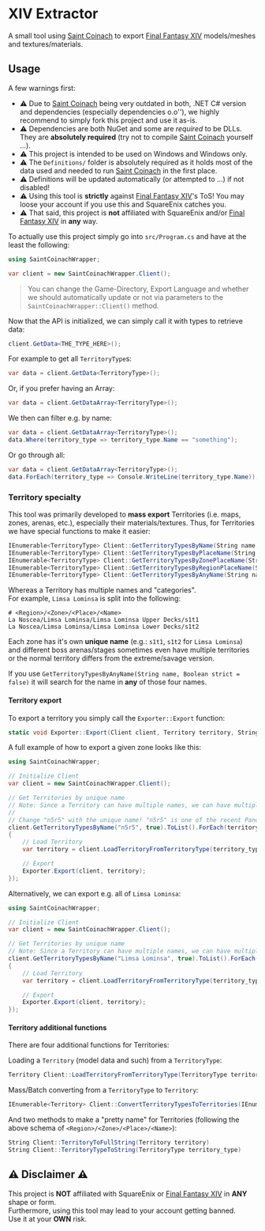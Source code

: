 # XIV Extractor

A small tool using [Saint Coinach] to export [Final Fantasy XIV] models/meshes and textures/materials.

## Usage

A few warnings first:

- ⚠️ Due to [Saint Coinach] being very outdated in both, .NET C# version and dependencies (especially dependencies o.o''), we highly recommend to simply fork this project and use it as-is.  
- ⚠️ Dependencies are both NuGet and some are _required_ to be DLLs. They are **absolutely required** (try not to compile [Saint Coinach] yourself ...).
- ⚠️ This project is intended to be used on Windows and Windows only.
- ⚠️ The `Definitions/` folder is absolutely required as it holds most of the data used and needed to run [Saint Coinach] in the first place.
- ⚠️ Definitions will be updated automatically (or attempted to ...) if not disabled!
- ⚠️ Using this tool is **strictly** against [Final Fantasy XIV]'s ToS! You may loose your account if you use this and SquareEnix catches you.
- ⚠️ That said, this project is **not** affiliated with SquareEnix and/or [Final Fantasy XIV] in **any** way.

To actually use this project simply go into `src/Program.cs` and have at the least the following:

```csharp
using SaintCoinachWrapper;

var client = new SaintCoinachWrapper.Client();
```

> You can change the Game-Directory, Export Language and whether we should automatically update or not via parameters to the `SaintCoinachWrapper::Client()` method.

Now that the API is initialized, we can simply call it with types to retrieve data:

```csharp
client.GetData<THE_TYPE_HERE>();
```

For example to get all `TerritoryType`s:

```csharp
var data = client.GetData<TerritoryType>();
```

Or, if you prefer having an Array:

```csharp
var data = client.GetDataArray<TerritoryType>();
```

We then can filter e.g. by name:

```csharp
var data = client.GetDataArray<TerritoryType>();
data.Where(territory_type => territory_type.Name == "something");
```

Or go through all:

```csharp
var data = client.GetDataArray<TerritoryType>();
data.ForEach(territory_type => Console.WriteLine(territory_type.Name));
```

### Territory specialty

This tool was primarily developed to **mass export** Territories (i.e. maps, zones, arenas, etc.), especially their materials/textures.
Thus, for Territories we have special functions to make it easier:

```csharp
IEnumerable<TerritoryType> Client::GetTerritoryTypesByName(String name, Boolean strict = false)
IEnumerable<TerritoryType> Client::GetTerritoryTypesByPlaceName(String place_name, Boolean strict = false)
IEnumerable<TerritoryType> Client::GetTerritoryTypesByZonePlaceName(String zone_place_name, Boolean strict = false)
IEnumerable<TerritoryType> Client::GetTerritoryTypesByRegionPlaceName(String region_place_name, Boolean strict = false)
IEnumerable<TerritoryType> Client::GetTerritoryTypesByAnyName(String name, Boolean strict = false)
```

Whereas a Territory has multiple names and "categories".  
For example, `Limsa Lominsa` is split into the following:

```text
# <Region>/<Zone>/<Place>/<Name>
La Noscea/Limsa Lominsa/Limsa Lominsa Upper Decks/s1t1
La Noscea/Limsa Lominsa/Limsa Lominsa Lower Decks/s1t2
```

Each zone has it's own **unique name** (e.g.: `s1t1`, `s1t2` for `Limsa Lominsa`) and different boss arenas/stages sometimes even have multiple territories or the normal territory differs from the extreme/savage version.

If you use `GetTerritoryTypesByAnyName(String name, Boolean strict = false)` it will search for the name in **any** of those four names.

#### Territory export

To export a territory you simply call the `Exporter::Export` function:

```csharp
static void Exporter::Export(Client client, Territory territory, String output_folder = "output/", bool write_to_console = true)
```

A full example of how to export a given zone looks like this:

```csharp
using SaintCoinachWrapper;

// Initialize Client
var client = new SaintCoinachWrapper.Client();

// Get Territories by unique name
// Note: Since a Territory can have multiple names, we can have multiple results here! Even for the unique names.
//
// Change "n5r5" with the unique name! "n5r5" is one of the recent Pandaemonium raids.
client.GetTerritoryTypesByName("n5r5", true).ToList().ForEach(territory_type =>
{
    // Load Territory
    var territory = client.LoadTerritoryFromTerritoryType(territory_type);

    // Export
    Exporter.Export(client, territory);
});
```

Alternatively, we can export e.g. all of `Limsa Lominsa`:

```csharp
using SaintCoinachWrapper;

// Initialize Client
var client = new SaintCoinachWrapper.Client();

// Get Territories by unique name
// Note: Since a Territory can have multiple names, we can have multiple results here! Even for the unique names.
client.GetTerritoryTypesByName("Limsa Lominsa", true).ToList().ForEach(territory_type =>
{
    // Load Territory
    var territory = client.LoadTerritoryFromTerritoryType(territory_type);

    // Export
    Exporter.Export(client, territory);
});
```

#### Territory additional functions

There are four additional functions for Territories:

Loading a `Territory` (model data and such) from a `TerritoryType`:

```csharp
Territory Client::LoadTerritoryFromTerritoryType(TerritoryType territoryType)
```

Mass/Batch converting from a `TerritoryType` to `Territory`:

```csharp
IEnumerable<Territory> Client::ConvertTerritoryTypesToTerritories(IEnumerable<TerritoryType> territory_types)
```

And two methods to make a "pretty name" for Territories (following the above schema of `<Region>/<Zone>/<Place>/<Name>`):

```csharp
String Client::TerritoryToFullString(Territory territory)
String Client::TerritoryTypeToString(TerritoryType territory_type)
```

## ⚠️ Disclaimer ⚠️

This project is **NOT** affiliated with SquareEnix or [Final Fantasy XIV] in **ANY** shape or form.  
Furthermore, using this tool may lead to your account getting banned.  
Use it at your **OWN** risk.

[Saint Coinach]: https://github.com/xivapi/SaintCoinach
[Final Fantasy XIV]: https://www.finalfantasyxiv.com/

